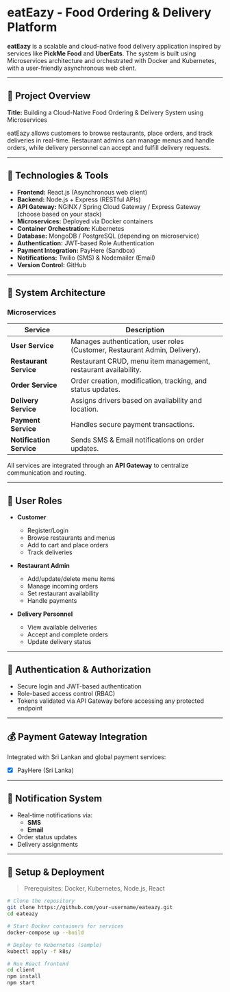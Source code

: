 # eatEazy - Food Ordering & Delivery Platform

**eatEazy** is a scalable and cloud-native food delivery application inspired by services like **PickMe Food** and **UberEats**. The system is built using Microservices architecture and orchestrated with Docker and Kubernetes, with a user-friendly asynchronous web client.

---

## 📌 Project Overview

**Title:** Building a Cloud-Native Food Ordering & Delivery System using Microservices  

eatEazy allows customers to browse restaurants, place orders, and track deliveries in real-time. Restaurant admins can manage menus and handle orders, while delivery personnel can accept and fulfill delivery requests.

---

## 🔧 Technologies & Tools

- **Frontend:** React.js (Asynchronous web client)
- **Backend:** Node.js + Express (RESTful APIs)
- **API Gateway:** NGINX / Spring Cloud Gateway / Express Gateway (choose based on your stack)
- **Microservices:** Deployed via Docker containers
- **Container Orchestration:** Kubernetes
- **Database:** MongoDB / PostgreSQL (depending on microservice)
- **Authentication:** JWT-based Role Authentication
- **Payment Integration:** PayHere (Sandbox)
- **Notifications:** Twilio (SMS) & Nodemailer (Email)
- **Version Control:** GitHub

---

## 🧩 System Architecture

### Microservices

| Service                  | Description                                                                 |
|--------------------------|-----------------------------------------------------------------------------|
| **User Service**         | Manages authentication, user roles (Customer, Restaurant Admin, Delivery). |
| **Restaurant Service**   | Restaurant CRUD, menu item management, restaurant availability.             |
| **Order Service**        | Order creation, modification, tracking, and status updates.                 |
| **Delivery Service**     | Assigns drivers based on availability and location.                         |
| **Payment Service**      | Handles secure payment transactions.                                       |
| **Notification Service** | Sends SMS & Email notifications on order updates.                          |

All services are integrated through an **API Gateway** to centralize communication and routing.

---

## 👥 User Roles

- **Customer**
  - Register/Login
  - Browse restaurants and menus
  - Add to cart and place orders
  - Track deliveries

- **Restaurant Admin**
  - Add/update/delete menu items
  - Manage incoming orders
  - Set restaurant availability
  - Handle payments

- **Delivery Personnel**
  - View available deliveries
  - Accept and complete orders
  - Update delivery status

---

## 🔐 Authentication & Authorization

- Secure login and JWT-based authentication
- Role-based access control (RBAC)
- Tokens validated via API Gateway before accessing any protected endpoint

---

## 💰 Payment Gateway Integration

Integrated with Sri Lankan and global payment services:

- [x] PayHere (Sri Lanka)

---

## 📲 Notification System

- Real-time notifications via:
  - **SMS** 
  - **Email** 
- Order status updates
- Delivery assignments

---

## 🚀 Setup & Deployment

> Prerequisites: Docker, Kubernetes, Node.js, React

```bash
# Clone the repository
git clone https://github.com/your-username/eateazy.git
cd eateazy

# Start Docker containers for services
docker-compose up --build

# Deploy to Kubernetes (sample)
kubectl apply -f k8s/

# Run React frontend
cd client
npm install
npm start
